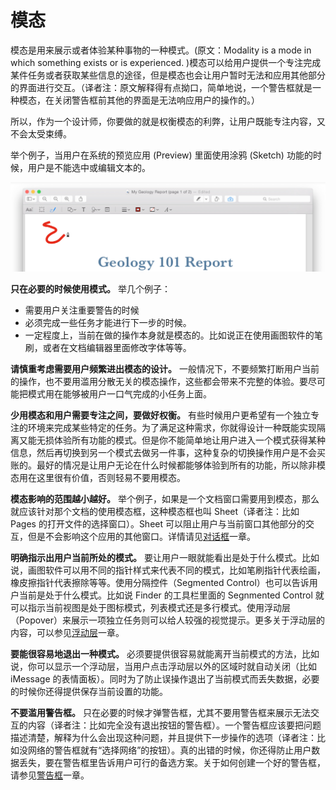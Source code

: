 # 模态

模态是用来展示或者体验某种事物的一种模式。(原文：Modality is a mode in which something exists or is experienced. )模态可以给用户提供一个专注完成某件任务或者获取某些信息的途径，但是模态也会让用户暂时无法和应用其他部分的界面进行交互。（译者注：原文解释得有点拗口，简单地说，一个警告框就是一种模态，在关闭警告框前其他的界面是无法响应用户的操作的。）

所以，作为一个设计师，你要做的就是权衡模态的利弊，让用户既能专注内容，又不会太受束缚。

举个例子，当用户在系统的预览应用 (Preview) 里面使用涂鸦 (Sketch) 功能的时候，用户是不能选中或编辑文本的。

![image](images/OSX_HIG_001_019.png)

**只在必要的时候使用模式。** 举几个例子：

- 需要用户关注重要警告的时候
- 必须完成一些任务才能进行下一步的时候。
- 一定程度上，当前在做的操作本身就是模态的。比如说正在使用画图软件的笔刷，或者在文档编辑器里面修改字体等等。

**请慎重考虑需要用户频繁进出模态的设计。** 一般情况下，不要频繁打断用户当前的操作，也不要用滥用分散无关的模态操作，这些都会带来不完整的体验。要尽可能把模式用在能够被用户一口气完成的小任务上面。

**少用模态和用户需要专注之间，要做好权衡。** 有些时候用户更希望有一个独立专注的环境来完成某些特定的任务。为了满足这种需求，你就得设计一种既能实现隔离又能无损体验所有功能的模式。但是你不能简单地让用户进入一个模式获得某种信息，然后再切换到另一个模式去做另一件事，这种复杂的切换操作用户是不会买账的。最好的情况是让用户无论在什么时候都能够体验到所有的功能，所以除非模态用在这里很有价值，否则轻易不要用模态。

**模态影响的范围越小越好。** 举个例子，如果是一个文档窗口需要用到模态，那么就应该针对那个文档的使用模态框，这种模态框也叫 Sheet（译者注：比如 Pages 的打开文件的选择窗口）。Sheet 可以阻止用户与当前窗口其他部分的交互，但是不会影响这个应用的其他窗口。详情请见[对话框]()一章。

**明确指示出用户当前所处的模式。** 要让用户一眼就能看出是处于什么模式。比如说，画图软件可以用不同的指针样式来代表不同的模式，比如笔刷指针代表绘画，橡皮擦指针代表擦除等等。使用分隔控件（Segmented Control）也可以告诉用户当前是处于什么模式。比如说 Finder 的工具栏里面的 Segnmented Control 就可以指示当前视图是处于图标模式，列表模式还是多行模式。使用浮动层（Popover）来展示一项独立任务则可以给人较强的视觉提示。更多关于浮动层的内容，可以参见[浮动层]()一章。

**要能很容易地退出一种模式。** 必须要提供很容易就能离开当前模式的方法，比如说，你可以显示一个浮动层，当用户点击浮动层以外的区域时就自动关闭（比如 iMessage 的表情面板）。同时为了防止误操作退出了当前模式而丢失数据，必要的时候你还得提供保存当前设置的功能。

**不要滥用警告框。** 只在必要的时候才弹警告框，尤其不要用警告框来展示无法交互的内容（译者注：比如完全没有退出按钮的警告框）。一个警告框应该要把问题描述清楚，解释为什么会出现这种问题，并且提供下一步操作的选项（译者注：比如没网络的警告框就有“选择网络”的按钮）。真的出错的时候，你还得防止用户数据丢失，要在警告框里告诉用户可行的备选方案。关于如何创建一个好的警告框，请参见[警告框]()一章。